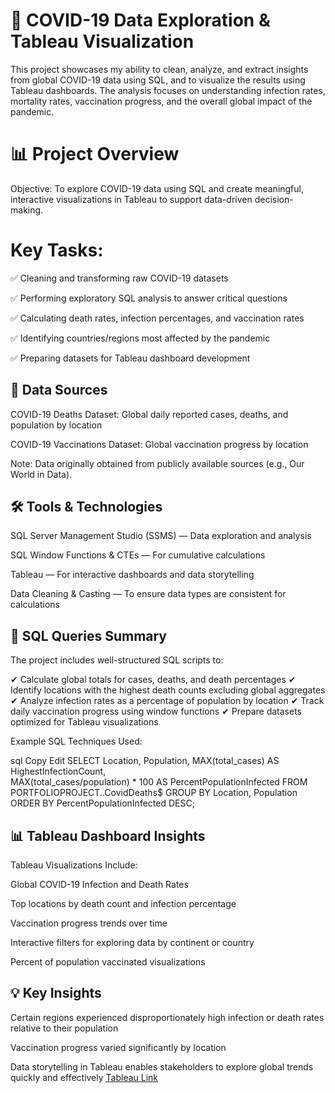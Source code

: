 # 🦠 COVID-19 Data Exploration & Tableau Visualization
This project showcases my ability to clean, analyze, and extract insights from global COVID-19 data using SQL, and to visualize the results using Tableau dashboards. The analysis focuses on understanding infection rates, mortality rates, vaccination progress, and the overall global impact of the pandemic.

# 📊 Project Overview
Objective:
To explore COVID-19 data using SQL and create meaningful, interactive visualizations in Tableau to support data-driven decision-making.

# Key Tasks:

✅ Cleaning and transforming raw COVID-19 datasets

✅ Performing exploratory SQL analysis to answer critical questions

✅ Calculating death rates, infection percentages, and vaccination rates

✅ Identifying countries/regions most affected by the pandemic

✅ Preparing datasets for Tableau dashboard development

## 📁 Data Sources
COVID-19 Deaths Dataset: Global daily reported cases, deaths, and population by location

COVID-19 Vaccinations Dataset: Global vaccination progress by location

Note: Data originally obtained from publicly available sources (e.g., Our World in Data).

## 🛠️ Tools & Technologies
SQL Server Management Studio (SSMS) — Data exploration and analysis

SQL Window Functions & CTEs — For cumulative calculations

Tableau — For interactive dashboards and data storytelling

Data Cleaning & Casting — To ensure data types are consistent for calculations

## 🧩 SQL Queries Summary
The project includes well-structured SQL scripts to:

✔ Calculate global totals for cases, deaths, and death percentages
✔ Identify locations with the highest death counts excluding global aggregates
✔ Analyze infection rates as a percentage of population by location
✔ Track daily vaccination progress using window functions
✔ Prepare datasets optimized for Tableau visualizations

Example SQL Techniques Used:

sql
Copy
Edit
SELECT Location, Population, 
    MAX(total_cases) AS HighestInfectionCount,  
    MAX(total_cases/population) * 100 AS PercentPopulationInfected
FROM PORTFOLIOPROJECT..CovidDeaths$
GROUP BY Location, Population
ORDER BY PercentPopulationInfected DESC;
## 📊 Tableau Dashboard Insights
Tableau Visualizations Include:

Global COVID-19 Infection and Death Rates

Top locations by death count and infection percentage

Vaccination progress trends over time

Interactive filters for exploring data by continent or country

Percent of population vaccinated visualizations

## 💡 Key Insights
Certain regions experienced disproportionately high infection or death rates relative to their population

Vaccination progress varied significantly by location

Data storytelling in Tableau enables stakeholders to explore global trends quickly and effectively
<a href="https://public.tableau.com/shared/3X4CDKJ49?:display_count=n&:origin=viz_share_link">Tableau Link</a>
